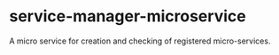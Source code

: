 # service-manager-microservice
A micro service for creation and checking of registered micro-services.

